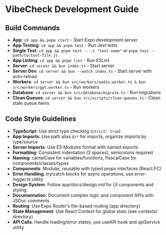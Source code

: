 # VibeCheck Development Guide

## Build Commands
- **App**: `cd app && pnpm start` - Start Expo development server
- **App Testing**: `cd app && pnpm test` - Run Jest tests
- **Single Test**: `cd app && pnpm test -- -t "test name"` or `pnpm test -- path/to/test-file.js`
- **App Linting**: `cd app && pnpm lint` - Run ESLint
- **Server**: `cd server && bun index.ts` - Start server
- **Server Dev**: `cd server && bun --watch index.ts` - Start server with auto-reload
- **Workers**: `cd server && bun src/workers/audio.worker.ts & bun src/workers/gpt.worker.ts` - Run workers
- **Database**: `cd server && bun src/database/migrate.ts` - Run migrations
- **Clean Queues**: `cd server && bun src/scripts/clean-queues.ts` - Clean stale queue items

## Code Style Guidelines
- **TypeScript**: Use strict type checking (`strict: true`)
- **App Imports**: Use path alias `@/*` for imports, organize imports by type/source
- **Server Imports**: Use ES Modules format with named exports
- **Formatting**: Consistent indentation (2 spaces), semicolons required
- **Naming**: camelCase for variables/functions, PascalCase for components/classes/types
- **Components**: Modular, reusable with typed props interfaces (React.FC<Props>)
- **Error Handling**: try/catch blocks for async operations, use error-logger.ts utility
- **Design System**: Follow app/docs/design.md for UI components and styling
- **Documentation**: Document complex logic and component APIs with JSDoc comments
- **Routing**: Use Expo Router's file-based routing (app directory)
- **State Management**: Use React Context for global state (see contexts/ directory)
- **API Calls**: Handle loading/error states, use useAPI hook and apiService utility